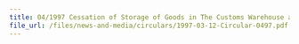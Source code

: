 ```yaml
---
title: 04/1997 Cessation of Storage of Goods in The Customs Warehouse at Changi Airfreight Centre
file_url: /files/news-and-media/circulars/1997-03-12-Circular-0497.pdf
---
```

